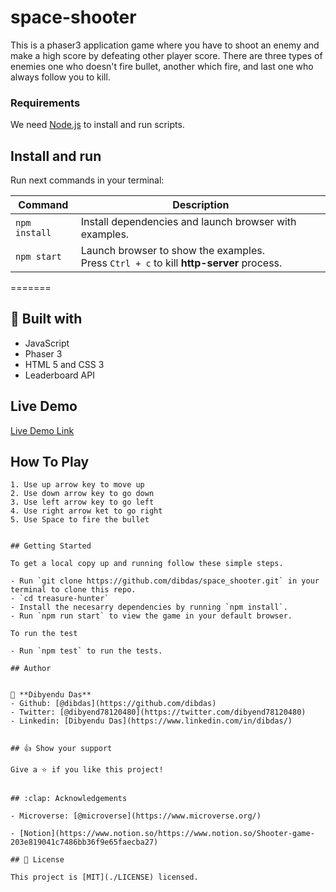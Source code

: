 
# space-shooter

This is a phaser3 application game where you have to shoot an enemy and make a high score by defeating other player score. There are three types of enemies one who doesn't fire bullet, another which fire, and last one who always follow you to kill.

### Requirements

We need [Node.js](https://nodejs.org) to install and run scripts.

## Install and run

Run next commands in your terminal:

| Command | Description |
|---------|-------------|
| `npm install` | Install dependencies and launch browser with examples.|
| `npm start` | Launch browser to show the examples. <br> Press `Ctrl + c` to kill **http-server** process. |
=======

## 🔧 Built with<a name = "with"></a>

- JavaScript
- Phaser 3
- HTML 5 and CSS 3
- Leaderboard API

## Live Demo
[Live Demo Link](https://dibdas.github.io/space_shooter/)

## How To Play<a name = "play"></a>

```
1. Use up arrow key to move up
2. Use down arrow key to go down
3. Use left arrow key to go left
4. Use right arrow ket to go right
5. Use Space to fire the bullet

```
~~~

## Getting Started

To get a local copy up and running follow these simple steps.

- Run `git clone https://github.com/dibdas/space_shooter.git` in your terminal to clone this repo.
- `cd treasure-hunter`
- Install the necesarry dependencies by running `npm install`.
- Run `npm run start` to view the game in your default browser.

To run the test

- Run `npm test` to run the tests.

## Author


👤 **Dibyendu Das**
- Github: [@dibdas](https://github.com/dibdas)
- Twitter: [@dibyend78120480](https://twitter.com/dibyend78120480)
- Linkedin: [Dibyendu Das](https://www.linkedin.com/in/dibdas/)


## 👍 Show your support

Give a ⭐️ if you like this project!


## :clap: Acknowledgements

- Microverse: [@microverse](https://www.microverse.org/)

- [Notion](https://www.notion.so/https://www.notion.so/Shooter-game-203e819041c7486bb36f9e65faecba27)

## 📝 License

This project is [MIT](./LICENSE) licensed.


